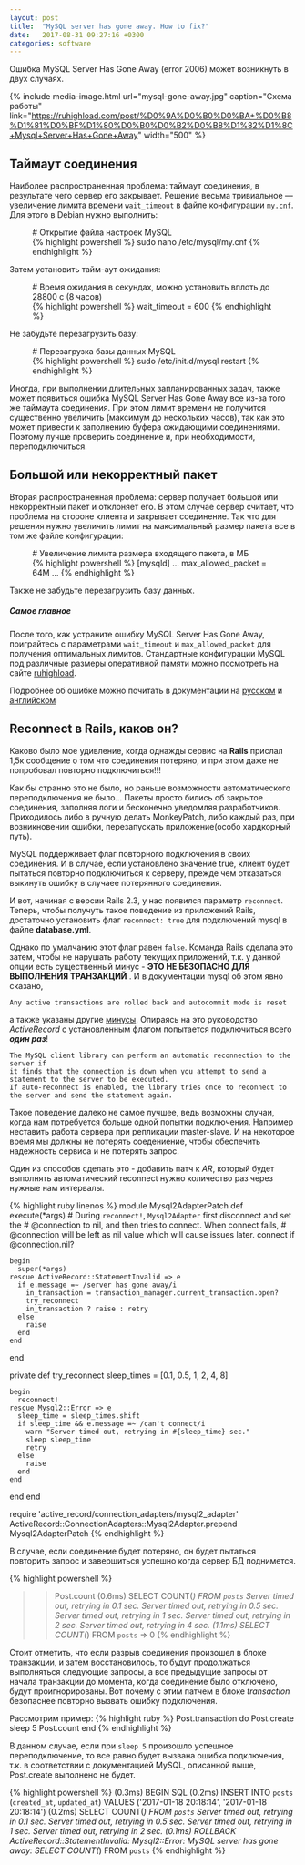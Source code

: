 ```yaml
---
layout: post
title:  "MySQL server has gone away. How to fix?"
date:   2017-08-31 09:27:16 +0300
categories: software
---
```


Ошибка MySQL Server Has Gone Away (error 2006) может возникнуть в двух случаях.

{% include media-image.html url="mysql-gone-away.jpg" caption="Схема работы" link="https://ruhighload.com/post/%D0%9A%D0%B0%D0%BA+%D0%B8%D1%81%D0%BF%D1%80%D0%B0%D0%B2%D0%B8%D1%82%D1%8C+Mysql+Server+Has+Gone+Away" width="500" %}

## Таймаут соединения

Наиболее распространенная проблема: таймаут соединения, в результате чего сервер его закрывает. Решение весьма тривиальное — увеличение лимита времени `wait_timeout` в файле конфигурации [`my.cnf`](https://ruhighload.com/post/my.cnf). Для этого в Debian нужно выполнить:
<figure>
    <figcaption># Открытие файла настроек MySQL</figcaption>
    {% highlight powershell %}
    sudo nano 
    /etc/mysql/my.cnf
    {% endhighlight %}
</figure>

Затем установить тайм-аут ожидания:

<figure>
    <figcaption># Время ожидания в секундах, можно установить вплоть до 28800 с (8 часов)</figcaption>
    {% highlight powershell %}
    wait_timeout = 600
   {% endhighlight %}
</figure>

Не забудьте перезагрузить базу:

<figure>
    <figcaption># Перезагрузка базы данных MySQL</figcaption>
    {% highlight powershell %}
    sudo /etc/init.d/mysql restart 
   {% endhighlight %}
</figure>

Иногда, при выполнении длительных запланированных задач, также может появиться ошибка MySQL Server Has Gone Away все из-за того же таймаута соединения. При этом лимит времени не получится существенно увеличить (максимум до нескольких часов), так как это может привести к заполнению буфера ожидающими соединениями. Поэтому лучше проверить соединение и, при необходимости, переподключиться.

## Большой или некорректный пакет

Вторая распространенная проблема: сервер получает большой или некорректный пакет и отклоняет его. В этом случае сервер считает, что проблема на стороне клиента и закрывает соединение. Так что для решения нужно увеличить лимит на максимальный размер пакета все в том же файле конфигурации:
<figure>
    <figcaption># Увеличение лимита размера входящего пакета, в МБ</figcaption>
    {% highlight powershell %}
    [mysqld]
    ...
    max_allowed_packet = 64M
    …
   {% endhighlight %}
</figure>
Также не забудьте перезагрузить базу данных.

##### Самое главное

После того, как устраните ошибку MySQL Server Has Gone Away, поиграйтесь с параметрами `wait_timeout` и `max_allowed_packet` для получения оптимальных лимитов. Стандартные конфигурации MySQL под различные размеры оперативной памяти можно посмотреть на сайте [ruhighload](https://ruhighload.com/post/my.cnf). 

Подробнее об ошибке можно почитать в документации на [русском](http://www.mysql.ru/docs/man/Gone_away.html) и [английском](https://dev.mysql.com/doc/refman/5.7/en/gone-away.html)


## Reconnect в Rails, каков он?

 Каково было мое удивление, когда однажды сервис на **Rails** прислал 1,5к сообщение о том что соединения потеряно, и при этом даже не попробовал повторно подключиться!!!
 
 Как бы странно это не было, но раньше возможности автоматического переподключения не было... Пакеты просто бились об закрытое соединения, заполняя логи и бесконечно уведомляя разработчиков. Приходилось либо в ручную делать MonkeyPatch, либо каждый раз, при возникновении ошибки, перезапускать приложение(особо хардкорный путь).

MySQL поддерживает флаг повторного подключения в своих соединения. И в случае, если установлено значение true, клиент будет пытаться повторно подключиться к серверу, прежде чем отказаться выкинуть ошибку в случаее потерянного соединения. 

И вот, начиная с версии Rails 2.3, у нас появился параметр `reconnect`. Теперь, чтобы получуть такое поведение из приложений Rails, достаточно установить флаг `reconnect: true` для подключений mysql в файле **database.yml**.

Однако по умалчанию этот флаг равен `false`. Команда Rails cделала это затем, чтобы
не нарушать работу текущих приложений, т.к. у данной опции есть существенный минус - **ЭТО НЕ БЕЗОПАСНО ДЛЯ ВЫПОЛНЕНИЯ ТРАНЗАКЦИЙ** . И в документации mysql об этом явно сказано,

``` Any active transactions are rolled back and autocommit mode is reset ```
 
 а также указаны другие [минусы](https://dev.mysql.com/doc/refman/5.7/en/c-api-auto-reconnect.html). Опираясь на это руководство *ActiveRecord* с установленным флагом попытается подключиться всего  ***один раз***!
 
```
The MySQL client library can perform an automatic reconnection to the server if
it finds that the connection is down when you attempt to send a statement to the server to be executed. 
If auto-reconnect is enabled, the library tries once to reconnect to the server and send the statement again.
```

Такое поведение далеко не самое лучшее, ведь возможны случаи, когда нам потребуется больше одной попытки подключения. Например неставить работа сервера при репликации master-slave. И на некоторое время мы должны не потерять соедениение, чтобы обеспечить надежность сервиса и не потерять запрос.

Один из способов сделать это - добавить патч к *AR*, который будет выполнять автоматический reconnect нужно количество раз через нужные нам интервалы.

{% highlight ruby linenos %}
module Mysql2AdapterPatch
  def execute(*args)
    # During `reconnect!`, `Mysql2Adapter` first disconnect and set the
    # @connection to nil, and then tries to connect. When connect fails,
    # @connection will be left as nil value which will cause issues later.
    connect if @connection.nil?

    begin
      super(*args)
    rescue ActiveRecord::StatementInvalid => e
      if e.message =~ /server has gone away/i
        in_transaction = transaction_manager.current_transaction.open?
        try_reconnect
        in_transaction ? raise : retry
      else
        raise
      end
    end
  end

  private
  def try_reconnect
    sleep_times = [0.1, 0.5, 1, 2, 4, 8]

    begin
      reconnect!
    rescue Mysql2::Error => e
      sleep_time = sleep_times.shift
      if sleep_time && e.message =~ /can't connect/i
        warn "Server timed out, retrying in #{sleep_time} sec."
        sleep sleep_time
        retry
      else
        raise
      end
    end
  end
end

require 'active_record/connection_adapters/mysql2_adapter'
ActiveRecord::ConnectionAdapters::Mysql2Adapter.prepend Mysql2AdapterPatch
{% endhighlight %}

В случае, если соединение будет потеряно, он будет пытаться повторить запрос и завершиться успешно когда сервер БД поднимется.

{% highlight powershell %}
>> Post.count
   (0.6ms)  SELECT COUNT(*) FROM `posts`
Server timed out, retrying in 0.1 sec.
Server timed out, retrying in 0.5 sec.
Server timed out, retrying in 1 sec.
Server timed out, retrying in 2 sec.
Server timed out, retrying in 4 sec.
   (1.1ms)  SELECT COUNT(*) FROM `posts`
=> 0
{% endhighlight %}

Стоит отметить, что если разрыв соединения произошел в блоке транзакции, и затем восстановилось, то будут продолжаться выполняться следующие запросы, а все предыдущие запросы от начала транзакции до момента, когда соединение было отключено, будут проигнорированы. Вот почему с этим патчем в блоке *transaction* безопаснее повторно вызвать ошибку подключения.

Рассмотрим пример:
{% highlight ruby %}
Post.transaction do
  Post.create
  sleep 5
  Post.count
end
{% endhighlight %}

В данном случае, если при `sleep 5` произошло успешное переподключение, то все равно будет вызвана ошибка подключения, т.к. в соответствии с документацией MySQL, описанной выше, Post.create выполнено не будет.

{% highlight powershell %}
   (0.3ms)  BEGIN
  SQL (0.2ms)  INSERT INTO `posts` (`created_at`, `updated_at`) VALUES ('2017-01-18 20:18:14', '2017-01-18 20:18:14')
   (0.2ms)  SELECT COUNT(*) FROM `posts`
Server timed out, retrying in 0.1 sec.
Server timed out, retrying in 0.5 sec.
Server timed out, retrying in 1 sec.
Server timed out, retrying in 2 sec.
   (0.1ms)  ROLLBACK
ActiveRecord::StatementInvalid: Mysql2::Error: MySQL server has gone away: SELECT COUNT(*) FROM `posts`
{% endhighlight %}